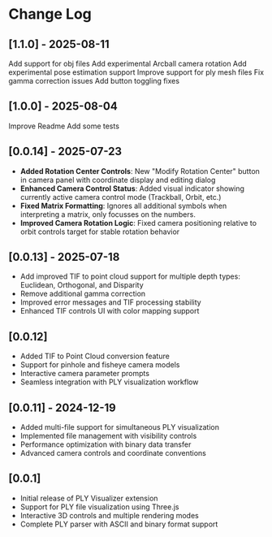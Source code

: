 # Change Log

## [1.1.0] - 2025-08-11
Add support for obj files
Add experimental Arcball camera rotation 
Add experimental pose estimation support
Improve support for ply mesh files
Fix gamma correction issues
Add button toggling fixes

## [1.0.0] - 2025-08-04
Improve Readme
Add some tests

## [0.0.14] - 2025-07-23
- **Added Rotation Center Controls**: New "Modify Rotation Center" button in camera panel with coordinate display and editing dialog
- **Enhanced Camera Control Status**: Added visual indicator showing currently active camera control mode (Trackball, Orbit, etc.)
- **Fixed Matrix Formatting**: Ignores all additional symbols when interpreting a matrix, only focusses on the numbers.
- **Improved Camera Rotation Logic**: Fixed camera positioning relative to orbit controls target for stable rotation behavior

## [0.0.13] - 2025-07-18
- Add improved TIF to point cloud support for multiple depth types: Euclidean, Orthogonal, and Disparity
- Remove additional gamma correction
- Improved error messages and TIF processing stability
- Enhanced TIF controls UI with color mapping support

## [0.0.12] 
- Added TIF to Point Cloud conversion feature
- Support for pinhole and fisheye camera models
- Interactive camera parameter prompts
- Seamless integration with PLY visualization workflow

## [0.0.11] - 2024-12-19
- Added multi-file support for simultaneous PLY visualization
- Implemented file management with visibility controls
- Performance optimization with binary data transfer
- Advanced camera controls and coordinate conventions

## [0.0.1]
- Initial release of PLY Visualizer extension
- Support for PLY file visualization using Three.js
- Interactive 3D controls and multiple rendering modes
- Complete PLY parser with ASCII and binary format support 
